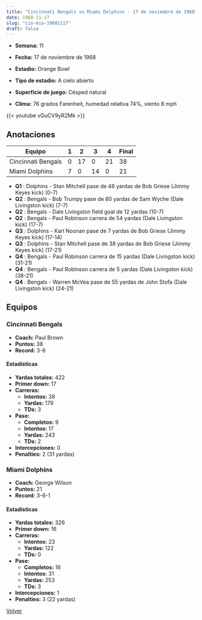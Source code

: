 ```yaml
---
title: "Cincinnati Bengals vs Miami Dolphins - 17 de noviembre de 1968"
date: 1968-11-17
slug: "cin-mia-19681117"
draft: false
---
```


* **Semana:** 11
* **Fecha:** 17 de noviembre de 1968

* **Estadio:** Orange Bowl
* **Tipo de estadio:** A cielo abierto
* **Superficie de juego:** Césped natural
* **Clima:** 76 grados Farenheit, humedad relativa 74%, viento 8 mph


{{< youtube vGuCV9yR2Mk >}}


## Anotaciones
| Equipo | 1 | 2 | 3 | 4 | Final |
|--------|---|---|---|---|-------|
| Cincinnati Bengals  | 0 | 17 | 0 | 21  | 38 |
| Miami Dolphins  | 7 | 0 | 14 | 0  | 21 |
* **Q1** : Dolphins - Stan Mitchell pase de 48 yardas de Bob Griese (Jimmy Keyes kick) (0-7)
* **Q2** : Bengals - Bob Trumpy pase de 80 yardas de Sam Wyche (Dale Livingston kick) (7-7)
* **Q2** : Bengals - Dale Livingston field goal de 12 yardas (10-7)
* **Q2** : Bengals - Paul Robinson carrera de 54 yardas (Dale Livingston kick) (17-7)
* **Q3** : Dolphins - Karl Noonan pase de 7 yardas de Bob Griese (Jimmy Keyes kick) (17-14)
* **Q3** : Dolphins - Stan Mitchell pase de 38 yardas de Bob Griese (Jimmy Keyes kick) (17-21)
* **Q4** : Bengals - Paul Robinson carrera de 15 yardas (Dale Livingston kick) (31-21)
* **Q4** : Bengals - Paul Robinson carrera de 5 yardas (Dale Livingston kick) (38-21)
* **Q4** : Bengals - Warren McVea pase de 55 yardas de John Stofa (Dale Livingston kick) (24-21)


## Equipos


### Cincinnati Bengals
* **Coach:** Paul Brown
* **Puntos:** 38
* **Record:** 3-8
#### Estadísticas
* **Yardas totales:** 422
* **Primer down:** 17
* **Carreras:**
  * **Intentos:** 38
  * **Yardas:** 179
  * **TDs:** 3
* **Pase:**
  * **Completos:** 9
  * **Intentos:** 17
  * **Yardas:** 243
  * **TDs:** 2
* **Intercepciones:** 0
* **Penalties:** 2 (31 yardas)

### Miami Dolphins
* **Coach:** George Wilson
* **Puntos:** 21
* **Record:** 3-6-1
#### Estadísticas
* **Yardas totales:** 326
* **Primer down:** 16
* **Carreras:**
  * **Intentos:** 23
  * **Yardas:** 122
  * **TDs:** 0
* **Pase:**
  * **Completos:** 16
  * **Intentos:** 31
  * **Yardas:** 253
  * **TDs:** 3
* **Intercepciones:** 1
* **Penalties:** 3 (22 yardas)


[Volver](/historia/1968)
